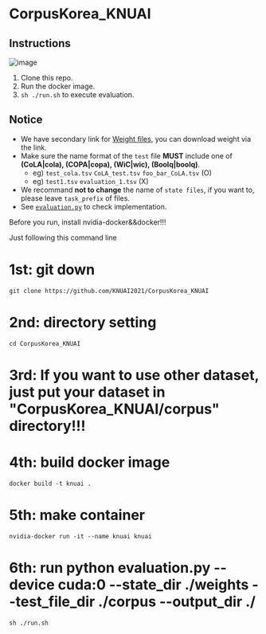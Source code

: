 # CorpusKorea_KNUAI

## Instructions
![image](https://user-images.githubusercontent.com/31720981/140687490-9adafed7-f08a-40c2-91a6-51b85a464bb2.png)
1. Clone this repo.
2. Run the docker image.
3. `sh ./run.sh` to execute evaluation.

## Notice
- We have secondary link for [Weight files](https://drive.google.com/drive/folders/1P8H6tUI0uEV3wK9ZM_NIvhHYsn8c600s?usp=sharing), you can download weight via the link.
- Make sure the name format of the `test` file **MUST** include one of **(CoLA|cola), (COPA|copa), (WiC|wic), (Boolq|boolq)**.
  - eg) `test_cola.tsv` `CoLA_test.tsv` `foo_bar_CoLA.tsv` (O)
  - eg) `test1.tsv` `evaluation_1.tsv` (X)
- We recommand **not to change** the name of `state files`, if you want to, please leave `task_prefix` of files.
- See [`evaluation.py`](https://github.com/KNUAI2021/CorpusKorea_KNUAI/blob/main/evaluation.py#L373) to check implementation.

Before you run, install nvidia-docker&&docker!!!

Just following this command line

# 1st: git down
```
git clone https://github.com/KNUAI2021/CorpusKorea_KNUAI
```
# 2nd: directory setting
```
cd CorpusKorea_KNUAI
```
# 3rd: If you want to use other dataset, just put your dataset in "CorpusKorea_KNUAI/corpus" directory!!!

# 4th: build docker image
```
docker build -t knuai .
```
# 5th: make container
```
nvidia-docker run -it --name knuai knuai
```
# 6th: run python evaluation.py --device cuda:0 --state_dir ./weights --test_file_dir ./corpus --output_dir ./
```
sh ./run.sh
```
